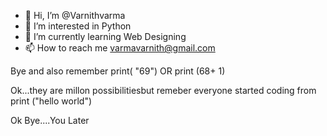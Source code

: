 - 👋 Hi, I’m @Varnithvarma
- 👀 I’m interested in Python
- 🌱 I’m currently learning Web Designing
- 📫 How to reach me varmavarnith@gmail.com

Bye 
and also remember
print( "69") OR print (68+ 1)


Ok...they are millon possibilitiesbut remeber everyone started coding from 
print ("hello world")

Ok Bye....You Later
